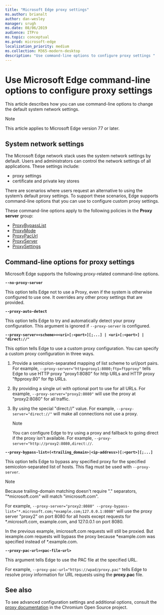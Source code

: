 ```yaml
---
title: "Microsoft Edge proxy settings"
ms.author: brianalt
author: dan-wesley
manager: srugh
ms.date: 08/06/2019
audience: ITPro
ms.topic: conceptual
ms.prod: microsoft-edge
localization_priority: medium
ms.collection: M365-modern-desktop
description: "Use command-line options to configure proxy settings "
---
```


# Use Microsoft Edge command-line options to configure proxy settings

This article describes how you can use command-line options to change the default system network settings.

>[!NOTE]
>This article applies to Microsoft Edge version 77 or later.

## System network settings

The Microsoft Edge network stack uses the system network settings by default. Users and administrators can control the network settings of all applications. These settings include:

- proxy settings
- certificate and private key stores

There are scenarios where users request an alternative to using the system’s default proxy settings. To support these scenarios,  Edge supports command-line options that you can use to configure custom proxy settings.

These command-line options apply to the following policies in the **Proxy server** group:

- [ProxyBypassList](https://docs.microsoft.com/DeployEdge/microsoft-edge-policies#proxybypasslist)
- [ProxyMode](https://docs.microsoft.com/DeployEdge/microsoft-edge-policies#proxymode)
- [ProxyPacUrl](https://docs.microsoft.com/DeployEdge/microsoft-edge-policies#proxypacurl)
- [ProxyServer](https://docs.microsoft.com/DeployEdge/microsoft-edge-policies#proxyserver)
- [ProxySettings](https://docs.microsoft.com/DeployEdge/microsoft-edge-policies#proxysettings)

## Command-line options for proxy settings

Microsoft Edge supports the following proxy-related command-line options.

**`--no-proxy-server`**

This option tells Edge not to use a Proxy, even if the system is otherwise configured to use one. It overrides any other proxy settings that are provided.

**`--proxy-auto-detect`**

This option tells Edge to try and automatically detect your proxy configuration. This argument is ignored if `--proxy-server` is configured.

**`--proxy-server=<scheme>=<uri>[:<port>][;...] | <uri>[:<port>] | "direct://"`**

This option tells Edge to use a custom proxy configuration. You can specify a custom proxy configuration in three ways.

1. Provide a semicolon-separated mapping of list scheme to url/port pairs. For example, `--proxy-server="http=proxy1:8080;ftp=ftpproxy"` tells Edge to use HTTP proxy "proxy1:8080" for http URLs and HTTP proxy "ftpproxy:80" for ftp URLs.
2. By providing a single uri with optional port to use for all URLs. For example, `--proxy-server="proxy2:8080"` will use the proxy at "proxy2:8080" for all traffic.
3. By using the special "direct://" value. For example, `--proxy-server="direct://"` will make all connections not use a proxy.

   >[!NOTE]
   >You can configure Edge to try using a proxy and fallback to going direct if the proxy isn't available. For example, `--proxy-server="http://proxy2:8080,direct://`.

**`--proxy-bypass-list=(<trailing_domain>|<ip-address>)[:<port>][;...]`**

This option tells Edge to bypass any specified proxy for the specified semicolon-separated list of hosts. This flag must be used with `--proxy-server`.

>[!NOTE]
>Because trailing-domain matching doesn't require "." separators, "*microsoft.com" will match "imicrosoft.com".

For example, `--proxy-server="proxy2:8080" --proxy-bypass-list="*.microsoft.com;*example.com;127.0.0.1:8080"` will use the proxy server "proxy2" on port 8080 for all hosts except requests for *.microsoft.com, example.com, and 127.0.0.1 on port 8080.

In the previous example, imicrosoft.com requests will still be proxied. But iexample.com requests will bypass the proxy because *example.com was specified instead of *.example.com.

**`--proxy-pac-url=<pac-file-url>`**

This argument tells Edge to use the PAC file at the specified URL.

For example, `--proxy-pac-url="https://wpad/proxy.pac"` tells Edge to resolve proxy information for URL requests using the **proxy.pac** file.

## See also

To see advanced configuration settings and additional options, consult the [proxy documentation](https://chromium.googlesource.com/chromium/src/+/HEAD/net/docs/proxy.md) in the Chromium Open Source project.
